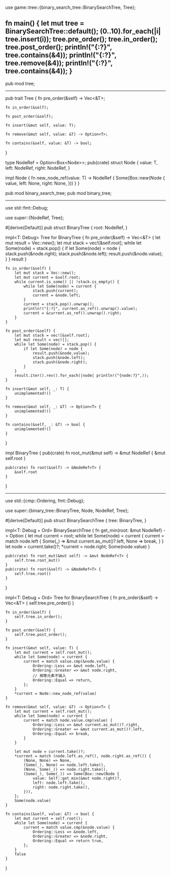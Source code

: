use game::tree::{binary_search_tree::BinarySearchTree, Tree};

fn main() {
    let mut tree = BinarySearchTree::default();
    (0..10).for_each(|i| tree.insert(i));
    tree.pre_order();
    tree.in_order();
    tree.post_order();
    println!("{:?}", tree.contains(&4));
    println!("{:?}", tree.remove(&4));
    println!("{:?}", tree.contains(&4));
}
----------

pub mod tree;

---------------

pub trait Tree<T> {
    fn pre_order(&self) -> Vec<&T>;

    fn in_order(&self);

    fn post_order(&self);

    fn insert(&mut self, value: T);

    fn remove(&mut self, value: &T) -> Option<T>;

    fn contains(&self, value: &T) -> bool;
}

type NodeRef<T> = Option<Box<Node<T>>>;
pub(crate) struct Node<T> {
    value: T,
    left: NodeRef<T>,
    right: NodeRef<T>,
}

impl<T> Node<T> {
    fn new_node_ref(value: T) -> NodeRef<T> {
        Some(Box::new(Node {
            value,
            left: None,
            right: None,
        }))
    }
}

pub mod binary_search_tree;
pub mod binary_tree;

---------------

use std::fmt::Debug;

use super::{NodeRef, Tree};

#[derive(Default)]
pub struct BinaryTree<T> {
    root: NodeRef<T>,
}

impl<T: Debug> Tree<T> for BinaryTree<T> {
    fn pre_order(&self) -> Vec<&T> {
        let mut result = Vec::new();
        let mut stack = vec![&self.root];
        while let Some(node) = stack.pop() {
            if let Some(node) = node {
                stack.push(&node.right);
                stack.push(&node.left);
                result.push(&node.value);
            }
        }
        result
    }

    fn in_order(&self) {
        let mut stack = Vec::new();
        let mut current = &self.root;
        while current.is_some() || !stack.is_empty() {
            while let Some(node) = current {
                stack.push(current);
                current = &node.left;
            }
            current = stack.pop().unwrap();
            println!("{:?}", current.as_ref().unwrap().value);
            current = &current.as_ref().unwrap().right;
        }
    }

    fn post_order(&self) {
        let mut stack = vec![&self.root];
        let mut result = vec![];
        while let Some(node) = stack.pop() {
            if let Some(node) = node {
                result.push(&node.value);
                stack.push(&node.left);
                stack.push(&node.right);
            }
        }
        result.iter().rev().for_each(|node| println!("{node:?}",));
    }

    fn insert(&mut self, _: T) {
        unimplemented!()
    }

    fn remove(&mut self, _: &T) -> Option<T> {
        unimplemented!()
    }

    fn contains(&self, _: &T) -> bool {
        unimplemented!()
    }
}

impl<T> BinaryTree<T> {
    pub(crate) fn root_mut(&mut self) -> &mut NodeRef<T> {
        &mut self.root
    }

    pub(crate) fn root(&self) -> &NodeRef<T> {
        &self.root
    }
}

------

use std::{cmp::Ordering, fmt::Debug};

use super::{binary_tree::BinaryTree, Node, NodeRef, Tree};

#[derive(Default)]
pub struct BinarySearchTree<T> {
    tree: BinaryTree<T>,
}

impl<T: Debug + Ord> BinarySearchTree<T> {
    fn get_min(root: &mut NodeRef<T>) -> Option<T> {
        let mut current = root;
        while let Some(node) = current {
            current = match node.left {
                Some(_) => &mut current.as_mut()?.left,
                None => break,
            }
        }
        let node = current.take()?;
        *current = node.right;
        Some(node.value)
    }

    pub(crate) fn root_mut(&mut self) -> &mut NodeRef<T> {
        self.tree.root_mut()
    }
    pub(crate) fn root(&self) -> &NodeRef<T> {
        self.tree.root()
    }
}

impl<T: Debug + Ord> Tree<T> for BinarySearchTree<T> {
    fn pre_order(&self) -> Vec<&T> {
        self.tree.pre_order()
    }

    fn in_order(&self) {
        self.tree.in_order();
    }

    fn post_order(&self) {
        self.tree.post_order();
    }

    fn insert(&mut self, value: T) {
        let mut current = self.root_mut();
        while let Some(node) = current {
            current = match value.cmp(&node.value) {
                Ordering::Less => &mut node.left,
                Ordering::Greater => &mut node.right,
                // 相等元素不插入
                Ordering::Equal => return,
            };
        }
        *current = Node::new_node_ref(value)
    }

    fn remove(&mut self, value: &T) -> Option<T> {
        let mut current = self.root_mut();
        while let Some(node) = current {
            current = match node.value.cmp(value) {
                Ordering::Less => &mut current.as_mut()?.right,
                Ordering::Greater => &mut current.as_mut()?.left,
                Ordering::Equal => break,
            }
        }

        let mut node = current.take()?;
        *current = match (node.left.as_ref(), node.right.as_ref()) {
            (None, None) => None,
            (Some(_), None) => node.left.take(),
            (None, Some(_)) => node.right.take(),
            (Some(_), Some(_)) => Some(Box::new(Node {
                value: Self::get_min(&mut node.right)?,
                left: node.left.take(),
                right: node.right.take(),
            })),
        };
        Some(node.value)
    }

    fn contains(&self, value: &T) -> bool {
        let mut current = self.root();
        while let Some(node) = current {
            current = match value.cmp(&node.value) {
                Ordering::Less => &node.left,
                Ordering::Greater => &node.right,
                Ordering::Equal => return true,
            };
        }
        false
    }
}
